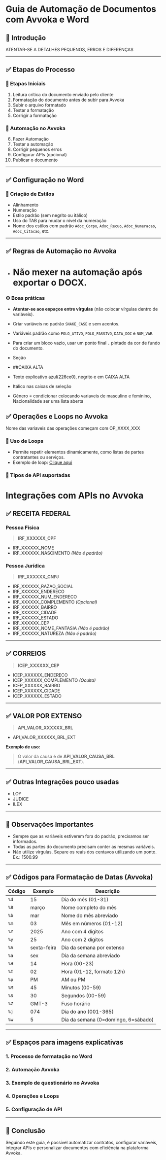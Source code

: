 # Guia de Automação de Documentos com Avvoka e Word

## 🎯 Introdução
ATENTAR-SE A DETALHES PEQUENOS, ERROS E DIFERENÇAS

---

## ✅ Etapas do Processo

### 📌 Etapas Iniciais
1. Leitura crítica do documento enviado pelo cliente
2. Formatação do documento antes de subir para Avvoka
3. Subir o arquivo formatado
4. Testar a formatação
5. Corrigir a formatação

### 🚀 Automação no Avvoka
6. Fazer Automação
7. Testar a automação
8. Corrigir pequenos erros
9. Configurar APIs (opcional)
10. Publicar o documento

---

## ✅ Configuração no Word

### 🎯 Criação de Estilos
- Alinhamento
- Numeração
- Estilo padrão (sem negrito ou itálico)
- Uso do TAB para mudar o nível da numeração
- Nome dos estilos com padrão `Adoc_Corpo`, `Adoc_Recuo`, `Adoc_Numeracao`, `Adoc_Citacao`, etc.

---

## ✅ Regras de Automação no Avvoka
- # **Não mexer na automação após exportar o DOCX.**
### ⚙️ Boas práticas

- **Atentar-se aos espaços entre vírgulas** (não colocar vírgulas dentro de variáveis).
- Criar variáveis no padrão `SNAKE_CASE` e sem acentos.
- Variáveis padrão como `POLO_ATIVO`, `POLO_PASSIVO`, `DATA_DOC` e `NUM_VAR`.
- Para criar um bloco vazio, usar um ponto final `.` pintado da cor de fundo do documento.
- Seção
- ##CAIXA ALTA

- Texto explicativo azul(226ce0), negrito e em CAIXA ALTA

- Itálico nas caixas de seleção

- Gênero = condicionar colocando variaveis de masculino e feminino, Nacionalidade ser uma lista aberta

## ✅ Operações e Loops no Avvoka

 Nome das variaveis das operações começam com OP_XXXX_XXX

### 🔄 Uso de Loops
- Permite repetir elementos dinamicamente, como listas de partes contratantes ou serviços.
- Exemplo de loop: [Clique aqui](#4-operações-e-loops)

### 🔗 Tipos de API suportadas
# Integrações com APIs no Avvoka

## ✅ RECEITA FEDERAL

### Pessoa Física
> **IRF_XXXXXX_CPF**
- IRF_XXXXXX_NOME
- IRF_XXXXXX_NASCIMENTO _(Não é padrão)_

### Pessoa Jurídica
> **IRF_XXXXXX_CNPJ**
- IRF_XXXXXX_RAZAO_SOCIAL
- IRF_XXXXXX_ENDERECO
- IRF_XXXXXX_NUM_ENDERECO
- IRF_XXXXXX_COMPLEMENTO _(Opcional)_
- IRF_XXXXXX_BAIRRO
- IRF_XXXXXX_CIDADE
- IRF_XXXXXX_ESTADO
- IRF_XXXXXX_CEP
- IRF_XXXXXX_NOME_FANTASIA _(Não é padrão)_
- IRF_XXXXXX_NATUREZA _(Não é padrão)_

---

## ✅ CORREIOS

> **ICEP_XXXXXX_CEP**
- ICEP_XXXXXX_ENDERECO
- ICEP_XXXXXX_COMPLEMENTO _(Oculta)_
- ICEP_XXXXXX_BAIRRO
- ICEP_XXXXXX_CIDADE
- ICEP_XXXXXX_ESTADO

---

## ✅ VALOR POR EXTENSO

> **API_VALOR_XXXXXX_BRL**
- API_VALOR_XXXXXX_BRL_EXT

**Exemplo de uso:**
> O valor da causa é de **API_VALOR_CAUSA_BRL** (**API_VALOR_CAUSA_BRL_EXT**).

---

## ✅ Outras Integrações pouco usadas
- LOY
- JUDICE
- ILEX

---

## 🎯 Observações Importantes
- Sempre que as variáveis estiverem fora do padrão, precisamos ser informados.
- Todas as partes do documento precisam conter as mesmas variáveis.
- Não utilize vírgulas. Separe os reais dos centavos utilizando um ponto. Ex.: 1500.99

---

## ✅ Códigos para Formatação de Datas (Avvoka)
| Código | Exemplo       | Descrição                      |
|---------|----------------|----------------------------------|
| `%d`       | 15                   | Dia do mês (01-31)            |
| `%B`      | março             | Nome completo do mês     |
| `%b`      | mar                 | Nome do mês abreviado |
| `%m`      | 03                   | Mês em números (01-12) |
| `%Y`      | 2025               | Ano com 4 dígitos             |
| `%y`      | 25                    | Ano com 2 dígitos              |
| `%A`      | sexta-feira     | Dia da semana por extenso |
| `%a`      | sex                  | Dia da semana abreviado |
| `%H`      | 14                    | Hora (00-23)                      |
| `%I`        | 02                    | Hora (01-12, formato 12h) |
| `%p`       | PM                  | AM ou PM                              |
| `%M`     | 45                    | Minutos (00-59)                    |
| `%S`      | 30                    | Segundos (00-59)                  |
| `%Z`      | GMT-3             | Fuso horário                            |
| `%j`        | 074                  | Dia do ano (001-365)             |
| `%w`      | 5                      | Dia da semana (0=domingo, 6=sábado) |

---

## ✅ Espaços para imagens explicativas

### 1. Processo de formatação no Word

### 2. Automação Avvoka 

### 3. Exemplo de questionário no Avvoka

### 4. Operações e Loops

### 5. Configuração de API

---

## 🚀 Conclusão
Seguindo este guia, é possível automatizar contratos, configurar variáveis, integrar APIs e personalizar documentos com eficiência na plataforma Avvoka.

